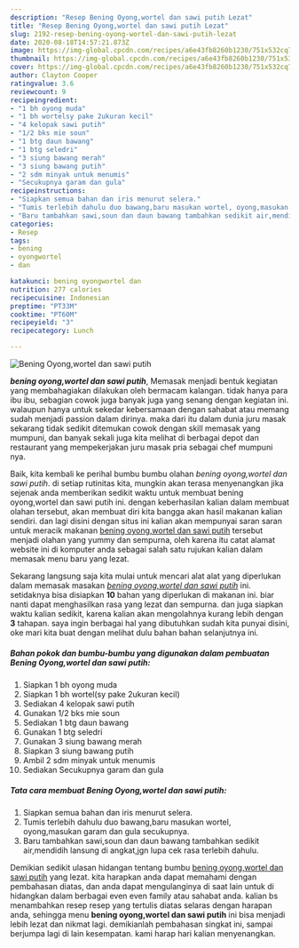 ```yaml
---
description: "Resep Bening Oyong,wortel dan sawi putih Lezat"
title: "Resep Bening Oyong,wortel dan sawi putih Lezat"
slug: 2192-resep-bening-oyong-wortel-dan-sawi-putih-lezat
date: 2020-08-18T14:57:21.873Z
image: https://img-global.cpcdn.com/recipes/a6e43fb8260b1230/751x532cq70/bening-oyongwortel-dan-sawi-putih-foto-resep-utama.jpg
thumbnail: https://img-global.cpcdn.com/recipes/a6e43fb8260b1230/751x532cq70/bening-oyongwortel-dan-sawi-putih-foto-resep-utama.jpg
cover: https://img-global.cpcdn.com/recipes/a6e43fb8260b1230/751x532cq70/bening-oyongwortel-dan-sawi-putih-foto-resep-utama.jpg
author: Clayton Cooper
ratingvalue: 3.6
reviewcount: 9
recipeingredient:
- "1 bh oyong muda"
- "1 bh wortelsy pake 2ukuran kecil"
- "4 kelopak sawi putih"
- "1/2 bks mie soun"
- "1 btg daun bawang"
- "1 btg seledri"
- "3 siung bawang merah"
- "3 siung bawang putih"
- "2 sdm minyak untuk menumis"
- "Secukupnya garam dan gula"
recipeinstructions:
- "Siapkan semua bahan dan iris menurut selera."
- "Tumis terlebih dahulu duo bawang,baru masukan wortel, oyong,masukan garam dan gula secukupnya."
- "Baru tambahkan sawi,soun dan daun bawang tambahkan sedikit air,mendidih lansung di angkat,jgn lupa cek rasa terlebih dahulu."
categories:
- Resep
tags:
- bening
- oyongwortel
- dan

katakunci: bening oyongwortel dan 
nutrition: 277 calories
recipecuisine: Indonesian
preptime: "PT33M"
cooktime: "PT60M"
recipeyield: "3"
recipecategory: Lunch

---
```



![Bening Oyong,wortel dan sawi putih](https://img-global.cpcdn.com/recipes/a6e43fb8260b1230/751x532cq70/bening-oyongwortel-dan-sawi-putih-foto-resep-utama.jpg)

<b><i>bening oyong,wortel dan sawi putih</i></b>, Memasak menjadi bentuk kegiatan yang membahagiakan dilakukan oleh bermacam kalangan. tidak hanya para ibu ibu, sebagian cowok juga banyak juga yang senang dengan kegiatan ini. walaupun hanya untuk sekedar kebersamaan dengan sahabat atau memang sudah menjadi passion dalam dirinya. maka dari itu dalam dunia juru masak sekarang tidak sedikit ditemukan cowok dengan skill memasak yang mumpuni, dan banyak sekali juga kita melihat di berbagai depot dan restaurant yang mempekerjakan juru masak pria sebagai chef mumpuni nya.

Baik, kita kembali ke perihal bumbu bumbu olahan <i>bening oyong,wortel dan sawi putih</i>. di setiap rutinitas kita, mungkin akan terasa menyenangkan jika sejenak anda memberikan sedikit waktu untuk membuat bening oyong,wortel dan sawi putih ini. dengan keberhasilan kalian dalam membuat olahan tersebut, akan membuat diri kita bangga akan hasil makanan kalian sendiri. dan lagi disini dengan situs ini kalian akan mempunyai saran saran untuk meracik makanan <u>bening oyong,wortel dan sawi putih</u> tersebut menjadi olahan yang yummy dan sempurna, oleh karena itu catat alamat website ini di komputer anda sebagai salah satu rujukan kalian dalam memasak menu baru yang lezat.




Sekarang langsung saja kita mulai untuk mencari alat alat yang diperlukan dalam memasak masakan <u><i>bening oyong,wortel dan sawi putih</i></u> ini. setidaknya bisa disiapkan <b>10</b> bahan yang diperlukan di makanan ini. biar nanti dapat menghasilkan rasa yang lezat dan sempurna. dan juga siapkan waktu kalian sedikit, karena kalian akan mengolahnya kurang lebih dengan <b>3</b> tahapan. saya ingin berbagai hal yang dibutuhkan sudah kita punyai disini, oke mari kita buat dengan melihat dulu bahan bahan selanjutnya ini.

<!--inarticleads1-->

##### Bahan pokok dan bumbu-bumbu yang digunakan dalam pembuatan Bening Oyong,wortel dan sawi putih:

1. Siapkan 1 bh oyong muda
1. Siapkan 1 bh wortel(sy pake 2ukuran kecil)
1. Sediakan 4 kelopak sawi putih
1. Gunakan 1/2 bks mie soun
1. Sediakan 1 btg daun bawang
1. Gunakan 1 btg seledri
1. Gunakan 3 siung bawang merah
1. Siapkan 3 siung bawang putih
1. Ambil 2 sdm minyak untuk menumis
1. Sediakan Secukupnya garam dan gula




<!--inarticleads2-->

##### Tata cara membuat Bening Oyong,wortel dan sawi putih:

1. Siapkan semua bahan dan iris menurut selera.
1. Tumis terlebih dahulu duo bawang,baru masukan wortel, oyong,masukan garam dan gula secukupnya.
1. Baru tambahkan sawi,soun dan daun bawang tambahkan sedikit air,mendidih lansung di angkat,jgn lupa cek rasa terlebih dahulu.




Demikian sedikit ulasan hidangan tentang bumbu <u>bening oyong,wortel dan sawi putih</u> yang lezat. kita harapkan anda dapat memahami dengan pembahasan diatas, dan anda dapat mengulanginya di saat lain untuk di hidangkan dalam berbagai even even family atau sahabat anda. kalian bs menambahkan resep resep yang tertulis diatas selaras dengan harapan anda, sehingga menu <b>bening oyong,wortel dan sawi putih</b> ini bisa menjadi lebih lezat dan nikmat lagi. demikianlah pembahasan singkat ini, sampai berjumpa lagi di lain kesempatan. kami harap hari kalian menyenangkan.
